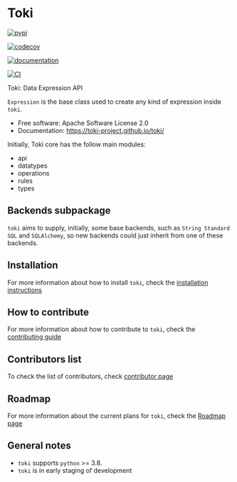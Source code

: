# Toki


[![pypi](https://img.shields.io/pypi/v/toki.svg)](https://pypi.python.org/pypi/toki)


[![codecov](https://codecov.io/gh/toki-project/toki/branch/main/graph/badge.svg)](https://codecov.io/gh/toki-project/toki)


[![documentation](https://github.com/toki-project/toki/workflows/deploy-book/badge.svg)](https://toki-project.github.io/toki/)


[![CI](https://github.com/toki-project/toki/workflows/CI/badge.svg)](https://github.com/toki-project/toki/actions/)


Toki: Data Expression API

`Expression` is the base class used to create any kind of expression inside `toki`.


* Free software: Apache Software License 2.0
* Documentation: https://toki-project.github.io/toki/


Initially, Toki core has the follow main modules:

* api
* datatypes
* operations
* rules
* types

## Backends subpackage

`toki` aims to supply, initially, some base backends, such as `String Standard SQL` and `SQLAlchemy`,
so new backends could just inherit from one of these backends.

## Installation

For more information about how to install `toki`, check the [installation instructions](https://toki-project.github.io/toki/installation.html)


## How to contribute

For more information about how to contribute to `toki`, check the [contributing guide](https://toki-project.github.io/toki/contributing.html)


## Contributors list

To check the list of contributors, check [contributor page](https://toki-project.github.io/toki/contributors.html)


## Roadmap

For more information about the current plans for `toki`, check the [Roadmap page](https://toki-project.github.io/toki/roadmap.html)


## General notes

* `toki` supports `python` >= 3.8.
* `toki` is in early staging of development
